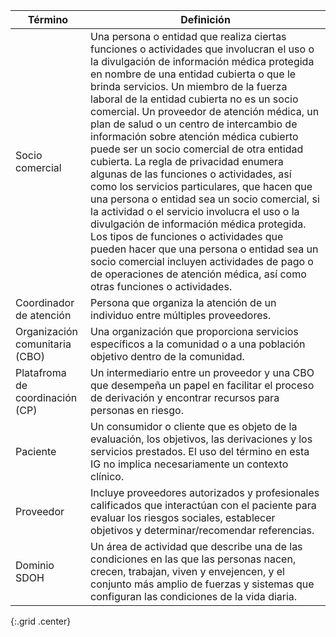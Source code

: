 | Término   |  Definición |
| --------- | ----------- |
|  Socio comercial                       | Una persona o entidad que realiza ciertas funciones o actividades que involucran el uso o la divulgación de información médica protegida en nombre de una entidad cubierta o que le brinda servicios. Un miembro de la fuerza laboral de la entidad cubierta no es un socio comercial. Un proveedor de atención médica, un plan de salud o un centro de intercambio de información sobre atención médica cubierto puede ser un socio comercial de otra entidad cubierta. La regla de privacidad enumera algunas de las funciones o actividades, así como los servicios particulares, que hacen que una persona o entidad sea un socio comercial, si la actividad o el servicio involucra el uso o la divulgación de información médica protegida. Los tipos de funciones o actividades que pueden hacer que una persona o entidad sea un socio comercial incluyen actividades de pago o de operaciones de atención médica, así como otras funciones o actividades.   |
|  Coordinador de atención               | Persona que organiza la atención de un individuo entre múltiples proveedores.  |
|  Organización comunitaria (CBO)        | Una organización que proporciona servicios específicos a la comunidad o a una población objetivo dentro de la comunidad.  |
|  Platafroma de coordinación (CP)       | Un intermediario entre un proveedor y una CBO que desempeña un papel en facilitar el proceso de derivación y encontrar recursos para personas en riesgo.  |
|  Paciente                              | Un consumidor o cliente que es objeto de la evaluación, los objetivos, las derivaciones y los servicios prestados. El uso del término en esta IG no implica necesariamente un contexto clínico.  |
|  Proveedor                             | Incluye proveedores autorizados y profesionales calificados que interactúan con el paciente para evaluar los riesgos sociales, establecer objetivos y determinar/recomendar referencias.  |
|  Dominio SDOH                          | Un área de actividad que describe una de las condiciones en las que las personas nacen, crecen, trabajan, viven y envejencen, y el conjunto más amplio de fuerzas y sistemas que configuran las condiciones de la vida diaria.  |
{:.grid .center}
